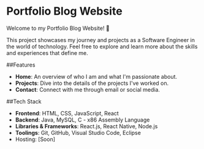# **Portfolio Blog Website**

Welcome to my Portfolio Blog Website! 👋

This project showcases my journey and projects as a Software Engineer in the world of technology. Feel free to explore and learn more about the skills and experiences that define me.

##Features
- **Home**: An overview of who I am and what I'm passionate about.
- **Projects**: Dive into the details of the projects I've worked on.
- **Contact**: Connect with me through email or social media.

##Tech Stack
- **Frontend**: HTML, CSS, JavaScript, React
- **Backend**: Java, MySQL, C - x86 Assembly Language
- **Libraries & Frameworks**: React.js, React Native, Node.js
- **Toolings**: Git, GitHub, Visual Studio Code, Eclipse
- Hosting: [Soon]
